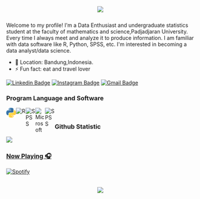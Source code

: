 ### 

<h1 align="center">
<img src="https://user-images.githubusercontent.com/99404828/153617717-492d1587-a908-41f1-b729-16ca26251230.png"/>
</h1>

Welcome to my profile! I'm a Data Enthusiast and undergraduate statistics student at the faculty of mathematics and science,Padjadjaran University. Every time I always meet and analyze it to produce information. I am familiar with data software like R, Python, SPSS, etc. I'm interested in becoming a data analyst/data science. 

- 📍 Location: Bandung,Indonesia.
- ⚡ Fun fact: eat and travel lover

[![Linkedin Badge](https://img.shields.io/badge/-RahmaKaniaDewi-blue?style=flat&logo=Linkedin&logoColor=white&link=https://www.linkedin.com/in/rahmakaniadewi/)](https://www.linkedin.com/in/rahmakaniadewi/)
[![Instagram Badge](https://img.shields.io/badge/-@rahmakaniad-purple?style=flat&logo=instagram&logoColor=white&link=https://instagram.com/rahmakaniad/)](https://instagram.com/rahmakaniad)
[![Gmail Badge](https://img.shields.io/badge/-rahmakaniadewi28@gmail.com-c14438?style=flat&logo=Gmail&logoColor=white&link=mailto:rahmakaniadewi28@gmail.com)](mailto:rahmakaniadewi28@gmail.com)

### Program Language and Software
<a href="https://www.python.org" target="_blank"> <img align="left" alt="Python" width="26px" src="https://github.com/Aakarsh-B/trying-repos/blob/master/python-5.svg?raw=true"/> </a>
<a href="https://https://www.r-project.org//" target="_blank"> <img align="left" alt="R" width="26px" src="https://user-images.githubusercontent.com/99404828/153589485-db0b4353-7480-434a-9b4c-775f28b1909f.jpg"/> </a>
<a href="https://https://www.ibm.com/analytics/spss-statistics-software//" target="_blank"> <img align="left" alt="SPSS" width="26px" src="https://user-images.githubusercontent.com/99404828/153589776-01b34821-0340-48bb-9ee7-82bf59e73c7e.png"/> </a>
<a href="https://https://www.google.com/aclk?sa=l&ai=DChcSEwi6gPGe_Pf1AhUWJSsKHfi9BGoYABAAGgJzZg&ae=2&sig=AOD64_0joSYBGl9o16KdhStghjgaR8ExpA&q&adurl&ved=2ahUKEwjaluqe_Pf1AhWuSGwGHQR4DrQQ0Qx6BAgDEAE" target="_blank"> <img align="left" alt="Microsoft" width="26px" src="https://user-images.githubusercontent.com/99404828/153620934-e14aa195-d158-4078-9671-2860dea1ccbc.png"/> </a>
<a href="https://www.mysql.com///" target="_blank"> <img align="left" alt="SPSS" width="26px" src="https://user-images.githubusercontent.com/99404828/153621108-dfe2e86f-7de5-4a22-863b-f5174592c8c3.png"/> </a>
<br />

### Github Statistic
<p align="left">
<a href="https://github.com/rahmakaniadewi">
  <img height="167em" src="https://github-readme-stats-eight-theta.vercel.app/api?username=rahmakaniadewi&show_icons=true&theme=algolia&include_all_commits=true&count_private=true"/>
<br />
  
### Now Playing 🎧

[![Spotify](https://github-readme-remake.vercel.app/api/spotify)](https://open.spotify.com/user/i4u0li2h0cgoccdn57wdcngnt)
<br/>

<h2 align="center">
<img src="https://user-images.githubusercontent.com/99404828/153618484-781d09f7-2daa-44dd-a6cb-71e37a54abb5.png"/>
</h2>
